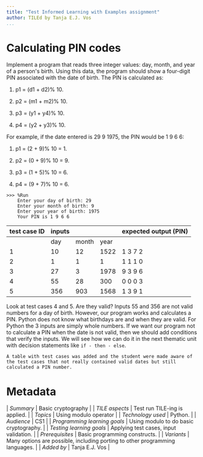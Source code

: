 ```yaml
---
title: "Test Informed Learning with Examples assignment"
author: TILEd by Tanja E.J. Vos
...
```


# Calculating PIN codes


Implement a program that reads three integer values: day, month, and
year of a person's birth. Using this data, the program should show a
four-digit PIN associated with the date of birth. The PIN is
calculated as:

1.  p1 = (d1 + d2)% 10.

2.  p2 = (m1 + m2)% 10.

3.  p3 = (y1 + y4)% 10.

4.  p4 = (y2 + y3)% 10.

For example, if the date entered is 29 9 1975, the PIN would be 1 9
6 6:

1.  p1 = (2 + 9)% 10 = 1.

2.  p2 = (0 + 9)% 10 = 9.

3.  p3 = (1 + 5)% 10 = 6.

4.  p4 = (9 + 7)% 10 = 6.

```small
>>> %Run 
    Enter your day of birth: 29
    Enter your month of birth: 9
    Enter your year of birth: 1975
    Your PIN is 1 9 6 6 
```

**test case ID** | **inputs** |    |   | **expected output (PIN)** 
------------------|------------|-------|------|---------------------------
                    | day        | month | year |                           
1                | 10         | 12    | 1522 | 1 3 7 2                   
2                | 1          | 1     | 1    | 1 1 1 0                   
3                | 27         | 3     | 1978 | 9 3 9 6                   
4                | 55         | 28    | 300  | 0 0 0 3                   
5                | 356        | 903   | 1568 | 1 3 9 1                   

Look at test cases 4 and 5. Are they valid? Inputs 55 and 356 are
not valid numbers for a day of birth. However, our program works and
calculates a PIN. Python does not know what birthdays are and when
they are valid. For Python the 3 inputs are simply whole numbers. If
we want our program not to calculate a PIN when the date is not
valid, then we should add conditions that verify the inputs. We will
see how we can do it in the next thematic unit with decision
statements like `if - then - else`.

```testruntile
A table with test cases was added and the student were made aware of
the test cases that not really contained valid dates but still
calculated a PIN number.
```


# Metadata

| _Summary_ | Basic cryptography |
| _TILE aspects_ | Test run TILE-ing is applied. |
| _Topics_ | Using modulo operator |
| _Technology used_ | Python. |
| _Audience_ | CS1 |
| _Programming learning goals_ | Using modulo to do basic cryptography. |
| _Testing learning goals_ | Applying test cases, input validation. |
| _Prerequisites_ |  Basic programming constructs.  |
| _Variants_ |  Many options are possible, including porting to other programming languages. |
| _Added by_                    | Tanja E.J. Vos |  